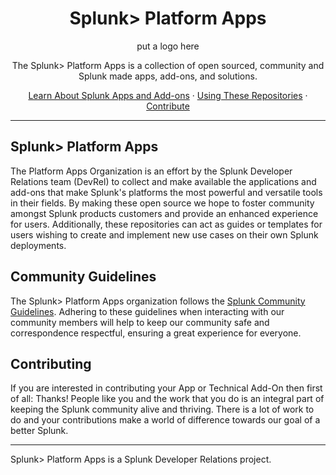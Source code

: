 <h1 align="center">
    Splunk> Platform Apps
</h1>

<p align="center">
    put a logo here
</p>

<p align="center">
    The Splunk> Platform Apps is a collection of open sourced, community and Splunk made apps, add-ons, and solutions.
</p>

<p align="center">
  <a href="https://docs.splunk.com/Documentation/Splunk/9.4.2/Admin/Whatsanapp">Learn About Splunk Apps and Add-ons</a>
  ·
  <a href="https://github.com/splunk-platform-apps/">Using These Repositories</a>
  ·
  <a href="#contribute">Contribute</a>
</p>

---

## Splunk> Platform Apps

The Platform Apps Organization is an effort by the Splunk Developer Relations team (DevRel) to collect and make available the applications and add-ons that make Splunk's platforms the most powerful and versatile tools in their fields. By making these open source we hope to foster community amongst Splunk products customers and provide an enhanced experience for users. Additionally, these repositories can act as guides or templates for users wishing to create and implement new use cases on their own Splunk deployments.

## Community Guidelines

The Splunk> Platform Apps organization follows the [Splunk Community Guidelines](https://docs.splunk.com/Documentation/Community/current/community/CommunityGuidelines). Adhering to these guidelines when interacting with our community members will help to keep our community safe and correspondence respectful, ensuring a great experience for everyone.

## Contributing

If you are interested in contributing your App or Technical Add-On then first of all: Thanks! People like you and the work that you do is an integral part of keeping the Splunk community alive and thriving. There is a lot of work to do and your contributions make a world of difference towards our goal of a better Splunk.

---

Splunk> Platform Apps is a Splunk Developer Relations project. 